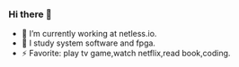 ### Hi there 👋

- 🔭 I’m currently working at netless.io.
- 🤔 I study system software and fpga.
- ⚡ Favorite: play tv game,watch netflix,read book,coding.

